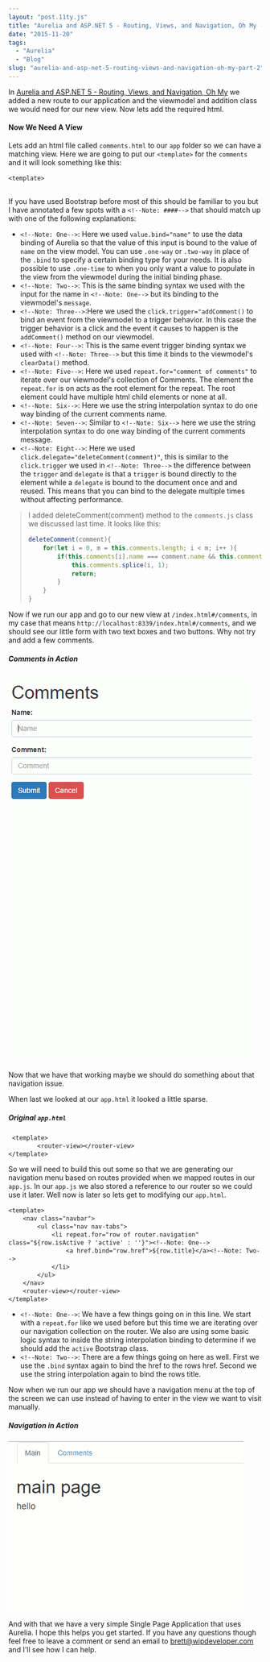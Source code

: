 ```yaml
---
layout: "post.11ty.js"
title: "Aurelia and ASP.NET 5 - Routing, Views, and Navigation, Oh My - Part 2"
date: "2015-11-20"
tags: 
  - "Aurelia"
  - "Blog"
slug: "aurelia-and-asp-net-5-routing-views-and-navigation-oh-my-part-2"
---
```


In [Aurelia and ASP.NET 5 - Routing, Views, and Navigation, Oh My](/2015/11/15/aurelia-and-asp-net-5-routing-views-and-navigation-oh-my/) we added a new route to our application and the viewmodel and addition class we would need for our new view. Now lets add the required html.

#### Now We Need A View

Lets add an html file called `comments.html` to our `app` folder so we can have a matching view. Here we are going to put our `<template>` for the `comments` and it will look something like this:

```
<template>
    
```

If you have used Bootstrap before most of this should be familiar to you but I have annotated a few spots with a `<!--Note: ####-->` that should match up with one of the following explanations:

- `<!--Note: One-->`: Here we used `value.bind="name"` to use the data binding of Aurelia so that the value of this input is bound to the value of `name` on the view model. You can use `.one-way` or `.two-way` in place of the `.bind` to specify a certain binding type for your needs. It is also possible to use `.one-time` to when you only want a value to populate in the view from the viewmodel during the initial binding phase.
- `<!--Note: Two-->`: This is the same binding syntax we used with the input for the name in `<!--Note: One-->` but its binding to the viewmodel's `message`.
- `<!--Note: Three-->`:Here we used the `click.trigger="addComment()` to bind an event from the viewmodel to a trigger behavior. In this case the trigger behavior is a click and the event it causes to happen is the `addComment()` method on our viewmodel.
- `<!--Note: Four-->`: This is the same event trigger binding syntax we used with `<!--Note: Three-->` but this time it binds to the viewmodel's `clearData()` method.
- `<!--Note: Five-->`: Here we used `repeat.for="comment of comments"` to iterate over our viewmodel's collection of Comments. The element the `repeat.for` is on acts as the root element for the repeat. The root element could have multiple html child elements or none at all.
- `<!--Note: Six-->`: Here we use the string interpolation syntax to do one way binding of the current comments name.
- `<!--Note: Seven-->`: Similar to `<!--Note: Six-->` here we use the string interpolation syntax to do one way binding of the current comments message.
- `<!--Note: Eight-->`: Here we used `click.delegate="deleteComment(comment)"`, this is similar to the `click.trigger` we used in `<!--Note: Three-->` the difference between the `trigger` and `delegate` is that a `trigger` is bound directly to the element while a `delegate` is bound to the document once and and reused. This means that you can bind to the delegate multiple times without affecting performance.

> I added deleteComment(comment) method to the `comments.js` class we discussed last time. It looks like this:
> 
> ```javascript
> deleteComment(comment){
>     for(let i = 0, m = this.comments.length; i < m; i++ ){
>         if(this.comments[i].name === comment.name && this.comments[i].message === comment.message){
>             this.comments.splice(i, 1);
>             return;
>         }
>     }
> }
> ```

Now if we run our app and go to our new view at `/index.html#/comments`, in my case that means `http://localhost:8339/index.html#/comments`, and we should see our little form with two text boxes and two buttons. Why not try and add a few comments.

##### Comments in Action

![Comments in Action Animation](images/00-comment2.gif)

Now that we have that working maybe we should do something about that navigation issue.

When last we looked at our `app.html` it looked a little sparse.

##### Original `app.html`

```markup
 <template>
        <router-view></router-view>
</template>
```

So we will need to build this out some so that we are generating our navigation menu based on routes provided when we mapped routes in our `app.js`. In our `app.js` we also stored a reference to our router so we could use it later. Well now is later so lets get to modifying our `app.html`.

```markup
<template>
    <nav class="navbar">
        <ul class="nav nav-tabs">
            <li repeat.for="row of router.navigation" class="${row.isActive ? 'active' : ''}"><!--Note: One-->
                <a href.bind="row.href">${row.title}</a><!--Note: Two-->
            </li>
        </ul>
    </nav>
    <router-view></router-view>
</template>
```

- `<!--Note: One-->`: We have a few things going on in this line. We start with a `repeat.for` like we used before but this time we are iterating over our navigation collection on the router. We also are using some basic logic syntax to inside the string interpolation binding to determine if we should add the `active` Bootstrap class.
- `<!--Note: Two-->`: There are a few things going on here as well. First we use the `.bind` syntax again to bind the href to the rows href. Second we use the string interpolation again to bind the rows title.

Now when we run our app we should have a navigation menu at the top of the screen we can use instead of having to enter in the view we want to visit manually.

##### Navigation in Action

![Navigation Demo](images/01-basic-navigation2.gif)

And with that we have a very simple Single Page Application that uses Aurelia. I hope this helps you get started. If you have any questions though feel free to leave a comment or send an email to [brett@wipdeveloper.com](mailto:brett@wipdeveloper.com) and I'll see how I can help.
